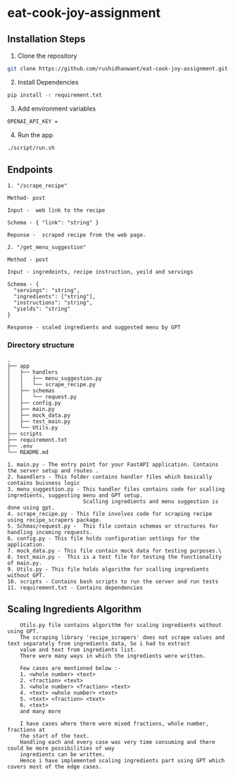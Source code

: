 # eat-cook-joy-assignment

##  Installation Steps

1. Clone the repository

```bash
git clone https://github.com/rushidhanwant/eat-cook-joy-assignment.git
```

2. Install Dependencies

```bash
pip install -r requirement.txt
```

3. Add environment variables

```bash
OPENAI_API_KEY = 
```

4. Run the app

```bash
./script/run.sh
```


## Endpoints

```
1. "/scrape_recipe"    

Method- post

Input -  web link to the recipe 

Schema - { "link": "string" }

Reponse -  scraped recipe from the web page.
```
```
2. "/get_menu_suggestion" 

Method - post

Input - ingredeints, recipe instruction, yeild and servings 

Schema - {
  "servings": "string",
  "ingredients": ["string"],
  "instructions": "string",
  "yields": "string"
} 

Response - scaled ingredients and suggested menu by GPT

```

### Directory structure

    .
    ├── app
    │   ├── handlers
    │   │   ├── menu_suggestion.py
    │   │   └── scrape_recipe.py
    │   ├── schemas
    │   │   └── request.py
    │   ├── config.py
    │   ├── main.py
    │   ├── mock_data.py
    │   ├── test_main.py
    │   └── Utils.py
    ├── scripts
    ├── requirement.txt
    ├── .env
    └── README.md
    
    1. main.py - The entry point for your FastAPI application. Contains the server setup and routes .
    2. haandlers - This folder contains handler files which basically contains buisness logic
    3. menu_suggestion.py - This handler files contains code for scalling ingredients, suggesting menu and GPT setup. 
                            Scalling ingredients and menu suggestion is done using gpt.
    4. scrape_recipe.py - This file involves code for scraping recipe using recipe_scrapers package.
    5. Schmas/request.py -  This file contain schemas or structures for handling incoming requests.
    6. config.py - This file holds configuration settings for the application.
    7. mock_data.py - This file contain mock data for testing purposes.\
    8. test_main.py -  This is a test file for testing the functionality of main.py.
    9. Utils.py - This file holds algorithm for scalling ingredients without GPT.
    10. scripts - Contains bash scripts to run the server and run tests
    11. requirement.txt - Contains dependencies 

## Scaling Ingredients Algorithm
```angular2html
    Utils.py file contains algorithm for scaling ingredients without using GPT.
    The scraping library 'recipe_scrapers' does not scrape values and text separately from ingredients data, So i had to extract 
    value and text from ingredients list. 
    There were many ways in which the ingredients were written. 

    Few cases are mentioned below :-
    1. <whole number> <text>
    2. <fraction> <text>
    3. <whole number> <fraction> <text>
    4. <text> <whole number> <text>
    5. <text> <fraction> <text>
    6. <text>
    and many more
    
    I have cases where there were mixed fractions, whole number, fractions at 
    the start of the text. 
    Handling each and every case was very time consuming and there could be more possibilities of way
    ingredients can be written.
    Hence i have implemented scaling ingredients part using GPT which covers most of the edge cases.
```



